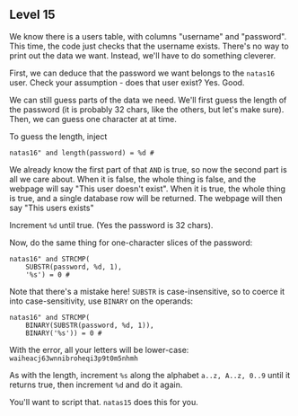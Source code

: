 Level 15
--------

We know there is a users table, with columns "username" and "password".
This time, the code just checks that the username exists. There's no way
to print out the data we want. Instead, we'll have to do something
cleverer.

First, we can deduce that the password we want belongs to the `natas16`
user. Check your assumption - does that user exist? Yes. Good.

We can still guess parts of the data we need. We'll first guess the
length of the password (it is probably 32 chars, like the others,
but let's make sure). Then, we can guess one character at at time.

To guess the length, inject

    natas16" and length(password) = %d #

We already know the first part of that `AND` is true, so now the
second part is all we care about. When it is false, the whole thing
is false, and the webpage will say "This user doesn't exist". When
it is true, the whole thing is true, and a single database row will
be returned. The webpage will then say "This users exists"

Increment `%d` until true. (Yes the password is 32 chars).

Now, do the same thing for one-character slices of the password:

    natas16" and STRCMP(
        SUBSTR(password, %d, 1),
        '%s') = 0 #

Note that there's a mistake here! `SUBSTR` is case-insensitive, so
to coerce it into case-sensitivity, use `BINARY` on the operands:

    natas16" and STRCMP(
        BINARY(SUBSTR(password, %d, 1)),
        BINARY('%s')) = 0 #

With the error, all your letters will be lower-case: `waiheacj63wnnibroheqi3p9t0m5nhmh`

As with the length, increment `%s` along the alphabet `a..z, A..z, 0..9`
until it returns true, then increment `%d` and do it again.

You'll want to script that. `natas15` does this for you.
